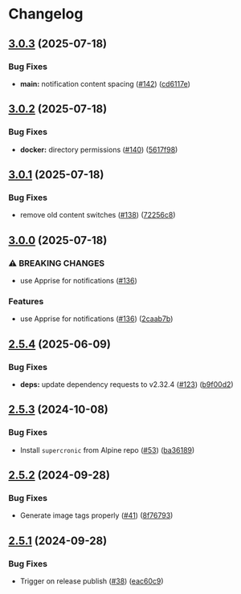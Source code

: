 # Changelog

## [3.0.3](https://github.com/MattKobayashi/fuelhook/compare/v3.0.2...v3.0.3) (2025-07-18)


### Bug Fixes

* **main:** notification content spacing ([#142](https://github.com/MattKobayashi/fuelhook/issues/142)) ([cd6117e](https://github.com/MattKobayashi/fuelhook/commit/cd6117e48fa6499268ea5461bb9b623e2e2a9951))

## [3.0.2](https://github.com/MattKobayashi/fuelhook/compare/v3.0.1...v3.0.2) (2025-07-18)


### Bug Fixes

* **docker:** directory permissions ([#140](https://github.com/MattKobayashi/fuelhook/issues/140)) ([5617f98](https://github.com/MattKobayashi/fuelhook/commit/5617f982030f612e3e333364b7656fedb1b70b71))

## [3.0.1](https://github.com/MattKobayashi/fuelhook/compare/v3.0.0...v3.0.1) (2025-07-18)


### Bug Fixes

* remove old content switches ([#138](https://github.com/MattKobayashi/fuelhook/issues/138)) ([72256c8](https://github.com/MattKobayashi/fuelhook/commit/72256c81acfdc777c25d33c7afca7f2929373dc9))

## [3.0.0](https://github.com/MattKobayashi/fuelhook/compare/v2.5.4...v3.0.0) (2025-07-18)


### ⚠ BREAKING CHANGES

* use Apprise for notifications ([#136](https://github.com/MattKobayashi/fuelhook/issues/136))

### Features

* use Apprise for notifications ([#136](https://github.com/MattKobayashi/fuelhook/issues/136)) ([2caab7b](https://github.com/MattKobayashi/fuelhook/commit/2caab7bf6a758a04f4bc057f372972bbd29ede4d))

## [2.5.4](https://github.com/MattKobayashi/fuelhook/compare/v2.5.3...v2.5.4) (2025-06-09)


### Bug Fixes

* **deps:** update dependency requests to v2.32.4 ([#123](https://github.com/MattKobayashi/fuelhook/issues/123)) ([b9f00d2](https://github.com/MattKobayashi/fuelhook/commit/b9f00d217ad2f6331fc53414bdb7c6e7938fb522))

## [2.5.3](https://github.com/MattKobayashi/fuelhook/compare/v2.5.2...v2.5.3) (2024-10-08)


### Bug Fixes

* Install `supercronic` from Alpine repo ([#53](https://github.com/MattKobayashi/fuelhook/issues/53)) ([ba36189](https://github.com/MattKobayashi/fuelhook/commit/ba36189dd55647b5240f75f5904e05053cf7b353))

## [2.5.2](https://github.com/MattKobayashi/fuelhook/compare/v2.5.1...v2.5.2) (2024-09-28)


### Bug Fixes

* Generate image tags properly ([#41](https://github.com/MattKobayashi/fuelhook/issues/41)) ([8f76793](https://github.com/MattKobayashi/fuelhook/commit/8f76793bb1a2a31e2a07dfd4c23ea96da63a9e41))

## [2.5.1](https://github.com/MattKobayashi/fuelhook/compare/v2.5.0...v2.5.1) (2024-09-28)


### Bug Fixes

* Trigger on release publish ([#38](https://github.com/MattKobayashi/fuelhook/issues/38)) ([eac60c9](https://github.com/MattKobayashi/fuelhook/commit/eac60c99541f07650f3e0e31cca0b617c7c926b3))
